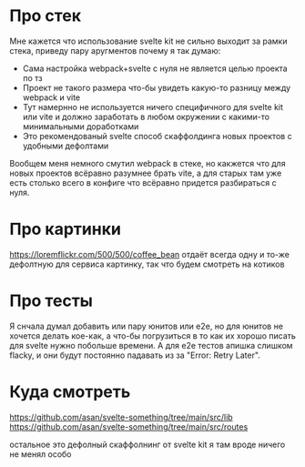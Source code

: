 # Про стек

Мне кажется что использование svelte kit не сильно выходит за рамки стека, приведу пару аругментов почему я так думаю:

- Сама настройка webpack+svelte с нуля не является целью проекта по тз
- Проект не такого размера что-бы увидеть какую-то разницу между webpack и vite
- Тут намернно не используется ничего специфичного для svelte kit или vite и должно заработать в любом окружении с какими-то минимальными доработками
- Это рекомендованый svelte способ скаффолдинга новых проектов с удобными дефолтами

Вообщем меня немного смутил webpack в стеке, но какжется что для новых проектов всёравно разумнее брать vite, а для старых там уже есть столько всего в конфиге что всёравно придется разбираться с нуля.

# Про картинки

https://loremflickr.com/500/500/coffee_bean отдаёт всегда одну и то-же дефолтную для сервиса картинку, так что будем смотреть на котиков

# Про тесты

Я снчала думал добавить или пару юнитов или e2e, но для юнитов не хочется делать кое-как, а что-бы погрузиться в то как их хорошо писать для svelte нужно побольше времени. А для e2e тестов апишка слишком flacky, и они будут постоянно падавать из за "Error: Retry Later".

# Куда смотреть

https://github.com/asan/svelte-something/tree/main/src/lib
https://github.com/asan/svelte-something/tree/main/src/routes

остальное это дефолный скаффолнинг от svelte kit я там вроде ничего не менял особо
